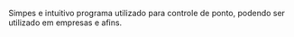 Simpes e intuitivo programa utilizado para controle de ponto, podendo ser utilizado em empresas e afins.
